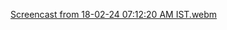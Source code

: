 [Screencast from 18-02-24 07:12:20 AM IST.webm](https://github.com/rohit-umbare/comfyui-workflows/assets/154395975/ceb2672a-71e4-413e-9834-15f27fd4acec)
